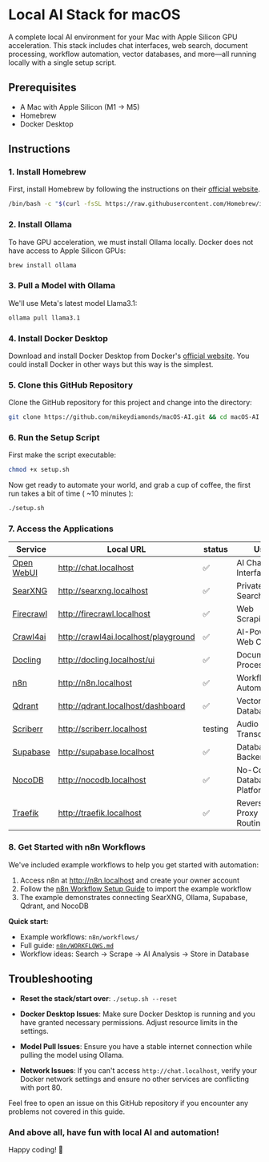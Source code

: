 # Local AI Stack for macOS

A complete local AI environment for your Mac with Apple Silicon GPU acceleration. This stack includes chat interfaces, web search, document processing, workflow automation, vector databases, and more—all running locally with a single setup script.

## Prerequisites

- A Mac with Apple Silicon (M1 -> M5)
- Homebrew
- Docker Desktop

## Instructions

### 1. Install Homebrew

First, install Homebrew by following the instructions on their [official website](https://brew.sh/).

```sh
/bin/bash -c "$(curl -fsSL https://raw.githubusercontent.com/Homebrew/install/HEAD/install.sh)"
```
### 2. Install Ollama

To have GPU acceleration, we must install Ollama locally. Docker does not have access to Apple Silicon GPUs:

```sh
brew install ollama
```

### 3. Pull a Model with Ollama

We'll use Meta's latest model Llama3.1:

```sh
ollama pull llama3.1
```

### 4. Install Docker Desktop
Download and install Docker Desktop from Docker's [official website](https://www.docker.com/products/docker-desktop/). You could install Docker in other ways but this way is the simplest.

### 5. Clone this GitHub Repository
Clone the GitHub repository for this project and change into the directory:

```sh
git clone https://github.com/mikeydiamonds/macOS-AI.git && cd macOS-AI
```

### 6. Run the Setup Script

First make the script executable:

```sh
chmod +x setup.sh
```

Now get ready to automate your world, and grab a cup of coffee, the first run takes a bit of time ( ~10 minutes ):

```sh
./setup.sh
```

### 7. Access the Applications

| Service                                                        | Local URL                            | status  | Use                           |
|----------------------------------------------------------------|--------------------------------------|---------|-------------------------------|
| [Open WebUI](https://docs.openwebui.com/)                      | http://chat.localhost                |    ✅   | AI Chat Interface             |
| [SearXNG](https://github.com/searxng/searxng)                  | http://searxng.localhost             |    ✅   | Private Web Search            |
| [Firecrawl](https://docs.firecrawl.dev/contributing/self-host) | http://firecrawl.localhost           |    ✅   | Web Scraping API              |
| [Crawl4ai](https://docs.crawl4ai.com/)                         | http://crawl4ai.localhost/playground |    ✅   | AI-Powered Web Crawler        |
| [Docling](https://www.docling.ai/)                             | http://docling.localhost/ui          |    ✅   | Document Processing           |
| [n8n](https://github.com/n8n-io/n8n)                           | http://n8n.localhost                 |    ✅   | Workflow Automation           |
| [Qdrant](https://qdrant.tech/)                                 | http://qdrant.localhost/dashboard    |    ✅   | Vector Database               |
| [Scriberr](https://github.com/rishikanthc/Scriberr)            | http://scriberr.localhost            | testing | Audio Transcription           |
| [Supabase](https://supabase.com/docs/guides/self-hosting)      | http://supabase.localhost            |    ✅   | Database & Backend            |
| [NocoDB](https://nocodb.com/)                                  | http://nocodb.localhost              |    ✅   | No-Code Database Platform     |
| [Traefik](https://traefik.io/)                                 | http://traefik.localhost             |    ✅   | Reverse Proxy & Routing       |

### 8. Get Started with n8n Workflows

We've included example workflows to help you get started with automation:

1. Access n8n at http://n8n.localhost and create your owner account
2. Follow the [n8n Workflow Setup Guide](n8n/WORKFLOWS.md) to import the example workflow
3. The example demonstrates connecting SearXNG, Ollama, Supabase, Qdrant, and NocoDB

**Quick start:**
- Example workflows: `n8n/workflows/`
- Full guide: [`n8n/WORKFLOWS.md`](n8n/WORKFLOWS.md)
- Workflow ideas: Search → Scrape → AI Analysis → Store in Database

## Troubleshooting

- **Reset the stack/start over**: `./setup.sh --reset`
  
- **Docker Desktop Issues**: Make sure Docker Desktop is running and you have granted necessary permissions. Adjust resource limits in the settings.
- **Model Pull Issues**: Ensure you have a stable internet connection while pulling the model using Ollama.
- **Network Issues**: If you can't access `http://chat.localhost`, verify your Docker network settings and ensure no other services are conflicting with port 80.

Feel free to open an issue on this GitHub repository if you encounter any problems not covered in this guide.

### And above all, have fun with local AI and automation!

Happy coding! 🚀
